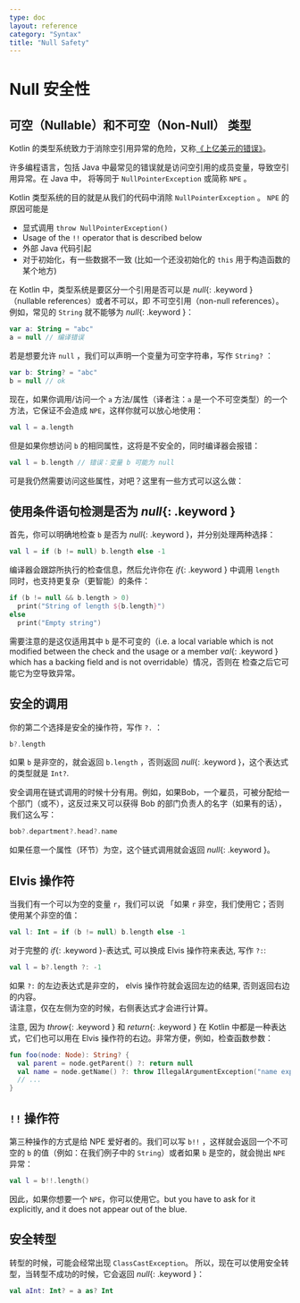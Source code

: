 ```yaml
---
type: doc
layout: reference
category: "Syntax"
title: "Null Safety"
---
```


# Null 安全性

## 可空（Nullable）和不可空（Non-Null） 类型

Kotlin 的类型系统致力于消除空引用异常的危险，又称[《上亿美元的错误》](http://en.wikipedia.org/wiki/Tony_Hoare#Apologies_and_retractions)。

许多编程语言，包括 Java 中最常见的错误就是访问空引用的成员变量，导致空引用异常。在 Java 中，
将等同于 `NullPointerException` 或简称 `NPE` 。

Kotlin 类型系统的目的就是从我们的代码中消除 `NullPointerException` 。 `NPE` 的原因可能是

* 显式调用 `throw NullPointerException()`
* Usage of the `!!` operator that is described below
* 外部 Java 代码引起
* 对于初始化，有一些数据不一致 (比如一个还没初始化的 `this` 用于构造函数的某个地方)

在 Kotlin 中，类型系统是要区分一个引用是否可以是 *null*{: .keyword } （nullable references）或者不可以，即 不可空引用（non-null references）。
例如，常见的 `String` 就不能够为 *null*{: .keyword }：

``` kotlin
var a: String = "abc"
a = null // 编译错误
```

若是想要允许 `null` ，我们可以声明一个变量为可空字符串，写作 `String?` ：

``` kotlin
var b: String? = "abc"
b = null // ok
```

现在，如果你调用/访问一个 `a` 方法/属性（译者注：`a` 是一个不可空类型）的一个方法，它保证不会造成 `NPE`，这样你就可以放心地使用：

``` kotlin
val l = a.length
```

但是如果你想访问 `b` 的相同属性，这将是不安全的，同时编译器会报错：

``` kotlin
val l = b.length // 错误：变量 b 可能为 null
```

可是我仍然需要访问这些属性，对吧？这里有一些方式可以这么做：

## 使用条件语句检测是否为 *null*{: .keyword } 

首先，你可以明确地检查 `b` 是否为 *null*{: .keyword }，并分别处理两种选择：

``` kotlin
val l = if (b != null) b.length else -1
```

编译器会跟踪所执行的检查信息，然后允许你在 *if*{: .keyword } 中调用 `length`  
同时，也支持更复杂（更智能）的条件：

``` kotlin
if (b != null && b.length > 0)
  print("String of length ${b.length}")
else
  print("Empty string")
```

需要注意的是这仅适用其中 `b` 是不可变的（i.e. a local variable which is not modified between the check and the
usage or a member *val*{: .keyword } which has a backing field and is not overridable）情况，否则在
检查之后它可能它为空导致异常。

## 安全的调用

你的第二个选择是安全的操作符，写作 `?.` ：

``` kotlin
b?.length
```
如果 `b` 是非空的，就会返回 `b.length` ，否则返回 *null*{: .keyword }，这个表达式的类型就是 `Int?`.

安全调用在链式调用的时候十分有用。例如，如果Bob，一个雇员，可被分配给一个部门（或不），这反过来又可以获得 Bob 的部门负责人的名字（如果有的话），我们这么写：

``` kotlin
bob?.department?.head?.name
```

如果任意一个属性（环节）为空，这个链式调用就会返回 *null*{: .keyword }。

## Elvis 操作符

当我们有一个可以为空的变量 `r`，我们可以说 「如果 `r` 非空，我们使用它；否则使用某个非空的值：

``` kotlin
val l: Int = if (b != null) b.length else -1
```

对于完整的 *if*{: .keyword }-表达式, 可以换成 Elvis 操作符来表达, 写作 `?:`:

``` kotlin
val l = b?.length ?: -1
```

如果  `?:` 的左边表达式是非空的， elvis 操作符就会返回左边的结果, 否则返回右边的内容。  
请注意，仅在左侧为空的时候，右侧表达式才会进行计算。

注意, 因为 *throw*{: .keyword } 和 *return*{: .keyword } 在 Kotlin 中都是一种表达式，它们也可以用在 Elvis 操作符的右边。非常方便，例如，检查函数参数：

``` kotlin
fun foo(node: Node): String? {
  val parent = node.getParent() ?: return null
  val name = node.getName() ?: throw IllegalArgumentException("name expected")
  // ...
}
```

## `!!` 操作符

第三种操作的方式是给 NPE 爱好者的。我们可以写 `b!!` ，这样就会返回一个不可空的 `b` 的值（例如：在我们例子中的 `String`）或者如果 `b` 是空的，就会抛出 `NPE` 异常：

``` kotlin
val l = b!!.length()
```

因此，如果你想要一个 `NPE`，你可以使用它。but you have to ask for it explicitly, and it does not appear out of the blue.

## 安全转型

转型的时候，可能会经常出现 `ClassCastException`。
所以，现在可以使用安全转型，当转型不成功的时候，它会返回 *null*{: .keyword }：

``` kotlin
val aInt: Int? = a as? Int
```

